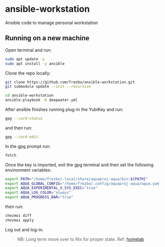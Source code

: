 # ansible-workstation

Ansible code to manage personal workstation

## Running on a new machine

Open terminal and run:

```bash
sudo apt update -y
sudo apt install -y ansible
```

Clone the repo locally:

```bash
git clone https://github.com/frezbo/ansible-workstation.git
git submodule update --init --recursive
```

```bash
cd ansible-workstation
ansible-playbook -K deepwater.yml
```

After ansible finishes running plug-in the YubiKey and run:

```bash
gpg --card-status
```

and then run:

```bash
gpg --card-edit
```

In the gpg prompt run:

```bash
fetch
```

Once the key is imported, exit the gpg terminal and then set the following environment variables:

```bash
export PATH="/home/frezbo/.local/share/aquaproj-aqua/bin:${PATH}"
export AQUA_GLOBAL_CONFIG="/home/frezbo/.config/aquaproj-aqua/aqua.yaml"
export AQUA_EXPERIMENTAL_X_SYS_EXEC="true"
export AQUA_LOG_COLOR="always"
export AQUA_PROGRESS_BAR="true"
```

then run:

```bash
chezmoi diff
chezmoi apply
```

Log out and log-in.

> NB: Long term move over to Nix for proper state. Ref: [homelab](https://github.com/danderson/homelab)
